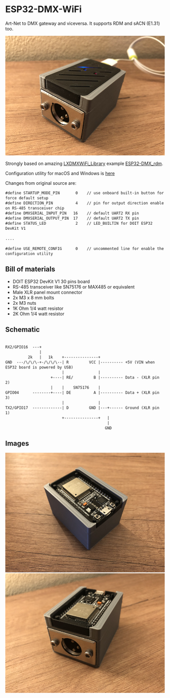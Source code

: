 # ESP32-DMX-WiFi

Art-Net to DMX gateway and viceversa. It supports RDM and sACN (E1.31) too.

![](images/Assembled.png)

Strongly based on amazing [LXDMXWiFi_Library](https://github.com/claudeheintz/LXDMXWiFi_Library) example [ESP32-DMX_rdm](https://github.com/claudeheintz/LXDMXWiFi_Library/tree/master/examples/ESP32-DMX_rdm).

Configuration utility for macOS and Windows is [here](https://github.com/claudeheintz/LXDMXWiFi_Library/tree/master/examples/configuration%20utility)

Changes from original source are:
```
#define STARTUP_MODE_PIN       0    // use onboard built-in button for force default setup
#define DIRECTION_PIN          4    // pin for output direction enable on RS-485 transceiver chip
#define DMXSERIAL_INPUT_PIN   16    // default UART2 RX pin
#define DMXSERIAL_OUTPUT_PIN  17    // default UART2 TX pin
#define STATUS_LED             2    // LED_BUILTIN for DOIT ESP32 DevKit V1

....

#define USE_REMOTE_CONFIG      0    // uncommented line for enable the configuration utility
```

## Bill of materials

- DOIT ESP32 DevKit V1 30 pins board
- RS-485 transceiver like SN75176 or MAX485 or equivalent
- Male XLR panel mount connector
- 2x M3 x 8 mm bolts
- 2x M3 nuts
- 1K Ohm 1/4 watt resistor
- 2K Ohm 1/4 watt resistor

## Schematic

```

RX2/GPIO16  ---+
               |                       
          2k   |   1k    +---------------+
GND  ---/\/\/\-+-/\/\/\--| R         VCC |---------- +5V (VIN when ESP32 board is powered by USB)
                         |               |
                    +----| RE/         B |---------- Data - (XLR pin 2)
                    |    |    SN75176    |
GPIO04      --------+----| DE          A |---------- Data + (XLR pin 3)
                         |               |
TX2/GPIO17  -------------| D         GND |---+------ Ground (XLR pin 1)
                         +---------------+   |
                                             |
                                            GND
```

## Images

![](images/Open%20from%20USB%20side.png)
![](images/Open%20from%20DMX%20side.png)


